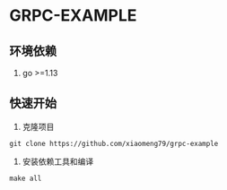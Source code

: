 # GRPC-EXAMPLE

## 环境依赖

1. go >=1.13

## 快速开始

1. 克隆项目
```shell script
git clone https://github.com/xiaomeng79/grpc-example
```

1. 安装依赖工具和编译

```shell script
make all
```